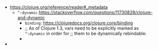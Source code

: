 - https://clojure.org/reference/reader#_metadata
	- `^:dynamic` https://stackoverflow.com/questions/11730828/clojure-and-dynamic
		- `binding`: https://clojuredocs.org/clojure.core/binding
		- ;; As of Clojure 1.3, vars need to be explicitly marked as `^:dynamic` in order for
		  ;; them to be dynamically rebindable:
		-
-